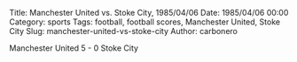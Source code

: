 Title: Manchester United vs. Stoke City, 1985/04/06
Date: 1985/04/06 00:00
Category: sports
Tags: football, football scores, Manchester United, Stoke City
Slug: manchester-united-vs-stoke-city
Author: carbonero


Manchester United 5 - 0 Stoke City
